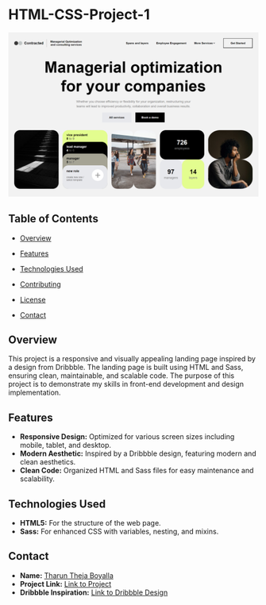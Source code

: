 # HTML-CSS-Project-1

![Landing Page Preview](/screencapture-127-0-0-1-5500-2024-05-26-15_11_04.png)

## Table of Contents
- [Overview](#overview)
- [Features](#features)
- [Technologies Used](#technologies-used)


- [Contributing](#contributing)
- [License](#license)
- [Contact](#contact)

## Overview
This project is a responsive and visually appealing landing page inspired by a design from Dribbble. The landing page is built using HTML and Sass, ensuring clean, maintainable, and scalable code. The purpose of this project is to demonstrate my skills in front-end development and design implementation.

## Features
- **Responsive Design:** Optimized for various screen sizes including mobile, tablet, and desktop.
- **Modern Aesthetic:** Inspired by a Dribbble design, featuring modern and clean aesthetics.
- **Clean Code:** Organized HTML and Sass files for easy maintenance and scalability.

## Technologies Used
- **HTML5:** For the structure of the web page.
- **Sass:** For enhanced CSS with variables, nesting, and mixins.

## Contact
- **Name:** [Tharun Theja Boyalla](https://www.linkedin.com/in/tharun-theja-boyalla-093070206/)
- **Project Link:** [Link to Project](https://github.com/TharunthejaB/HTML-CSS-Project-1)
- **Dribbble Inspiration:** [Link to Dribbble Design](https://dribbble.com/shots/19363684-contracted-landing-page-hero-identity-management)
